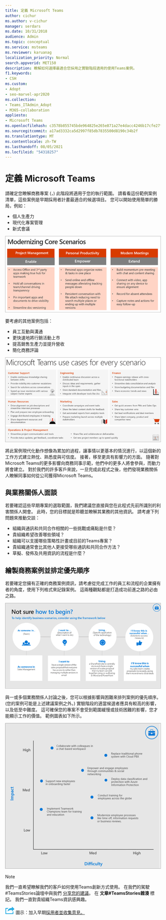 ```yaml
---
title: 定義 Microsoft Teams
author: cichur
ms.author: v-cichur
manager: serdars
ms.date: 10/31/2018
audience: Admin
ms.topic: conceptual
ms.service: msteams
ms.reviewer: karuanag
localization_priority: Normal
search.appverid: MET150
description: 瞭解如何選擇最適合您採用之實驗階段適用的使用Teams案例。
f1.keywords:
- CSH
ms.custom:
- Adopt
- seo-marvel-apr2020
ms.collection:
- Teams_ITAdmin_Adopt
- M365-collaboration
appliesto:
- Microsoft Teams
ms.openlocfilehash: c3578b855745bde964825e265e871a27e4dacc4246b17cfe27f2892d26d7ecea
ms.sourcegitcommit: a17ad3332ca5d2997f85db7835500d8190c34b2f
ms.translationtype: MT
ms.contentlocale: zh-TW
ms.lasthandoff: 08/05/2021
ms.locfileid: "54318257"
---
```

# <a name="define-usage-scenarios-for-microsoft-teams"></a>定義 Microsoft Teams

請確定您瞭解商務專案 (，) 此階段將適用于您的執行範圍。 請看看這份範例案例清單，這些案例是早期採用者計畫最適合的候選項目。 您可以開始使用簡單的勝局，例如：

- 個人生產力
- 現代化專案管理
- 新式會議

![三種核心案例的圖例](media/teams-adoption-modernizing-core-scenarios.png)

要考慮的其他案例包括：

- 員工互動與溝通
- 更快速地將行銷活動上市
- 提高銷售生產力並提升營收
- 簡化商務評論

![每個案例Teams使用案例的圖例](media/teams-adoption-use-cases.png)

將此案例現代化動作想像為累加的過程，讓事情以更基本的情況進行，以這個新的工作方式建立熱忱、熟悉度與可信度。 接著，移至更具有影響力的方面。 隨著對Microsoft Teams的更多影響向商務同事示範，他們中的更多人將會參與，而動力將會建立。 對於我們的許多客戶來說，一旦完成此程式之後，他們發現業務關係人瞭解同事如何從公司獲得Microsoft Teams。

## <a name="interview-business-stakeholders"></a>與業務關係人面談

若要確認這些早期專案的選取範圍，我們建議您直接與您在此程式先前所識別的利害關係人開會。 此時，您的目標就是聆聽並瞭解其業務的其他資訊。 請考慮下列問題來推動交談：

- 組織與通訊和共同合作相關的一些挑戰或痛點是什麼？
- 貴組織希望改善哪些領域？
- 組織可以支援哪些策略性計畫或目前的Teams專案？
- 貴組織通常會比其他人更接受哪些通訊和共同合作方法？
- 草擬、發佈及共用資訊的流程是什麼？

## <a name="map-and-prioritize-business-scenarios"></a>繪製商務案例並排定優先順序

若要確定您擁有正確的商務案例資訊，請考慮從完成工作的員工和流程的企業擁有者的角度，使用下列格式來記錄案例。 這兩種觀點都是打造成功前進之路的必由之路。

![識別案例之架構的圖例](media/teams-adoption-identify-scenarios.png)

與一或多個業務關係人討論之後，您可以根據影響與困難來排列案例的優先順序。  (您的案例可能是上述建議案例之外。) 實驗階段的適當候選者應具有較高的影響，以及低至中難度。 這可確保您的專案不會受到範圍緩慢或技術困難的影響，您才能顯示工作的價值。 範例圖表如下所示。

![顯示案例影響與難度的圖例](media/teams-adoption-impact-difficulty.png)

> [!Note]
> 我們一直希望瞭解我們的客戶如何使用Teams創新方式使用。 在我們的駕駛#TeamsStories論壇中與我們 [分享您的建議](https://techcommunity.microsoft.com/t5/driving-adoption/ct-p/DrivingAdoption)。 在 **文章#TeamsStories雜湊** 標記。 我們一直對貴組織Teams資訊感興趣。

![代表下一個步驟的 ](media/teams-adoption-next-icon.png) 圖示：加入早期[採用者並收集意見。](teams-adoption-onboard-early-adopters.md)
